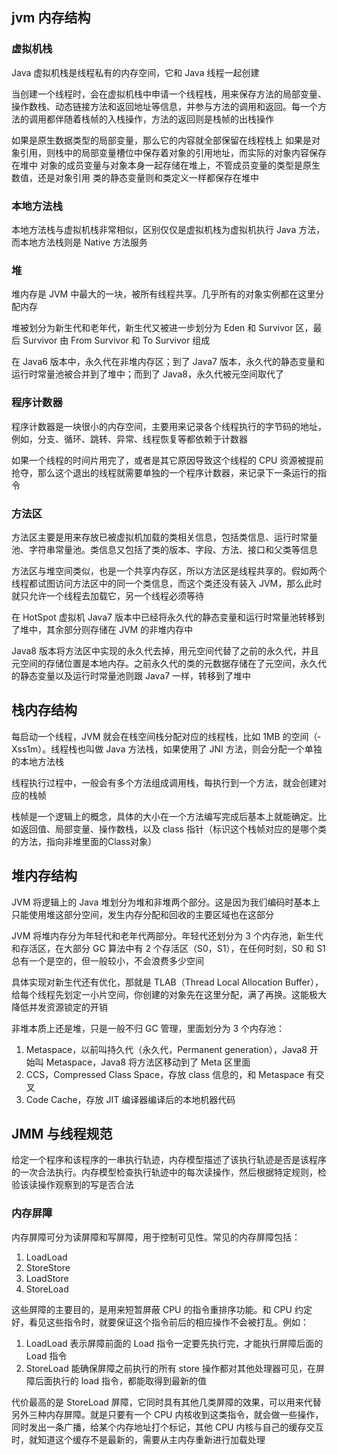 ## jvm 内存结构
### 虚拟机栈
Java 虚拟机栈是线程私有的内存空间，它和 Java 线程一起创建

当创建一个线程时，会在虚拟机栈中申请一个线程栈，用来保存方法的局部变量、操作数栈、动态链接方法和返回地址等信息，并参与方法的调用和返回。每一个方法的调用都伴随着栈帧的入栈操作，方法的返回则是栈帧的出栈操作

如果是原生数据类型的局部变量，那么它的内容就全部保留在线程栈上
如果是对象引用，则栈中的局部变量槽位中保存着对象的引用地址，而实际的对象内容保存在堆中
对象的成员变量与对象本身一起存储在堆上，不管成员变量的类型是原生数值，还是对象引用
类的静态变量则和类定义一样都保存在堆中

### 本地方法栈
本地方法栈与虚拟机栈非常相似，区别仅仅是虚拟机栈为虚拟机执行 Java 方法，而本地方法栈则是 Native 方法服务

### 堆
堆内存是 JVM 中最大的一块，被所有线程共享。几乎所有的对象实例都在这里分配内存

堆被划分为新生代和老年代，新生代又被进一步划分为 Eden 和 Survivor 区，最后 Survivor 由 From Survivor 和 To Survivor 组成

在 Java6 版本中，永久代在非堆内存区；到了 Java7 版本，永久代的静态变量和运行时常量池被合并到了堆中；而到了 Java8，永久代被元空间取代了

### 程序计数器
程序计数器是一块很小的内存空间，主要用来记录各个线程执行的字节码的地址，例如，分支、循环、跳转、异常、线程恢复等都依赖于计数器

如果一个线程的时间片用完了，或者是其它原因导致这个线程的 CPU 资源被提前抢夺，那么这个退出的线程就需要单独的一个程序计数器，来记录下一条运行的指令

### 方法区
方法区主要是用来存放已被虚拟机加载的类相关信息，包括类信息、运行时常量池、字符串常量池。类信息又包括了类的版本、字段、方法、接口和父类等信息

方法区与堆空间类似，也是一个共享内存区，所以方法区是线程共享的。假如两个线程都试图访问方法区中的同一个类信息，而这个类还没有装入 JVM，那么此时就只允许一个线程去加载它，另一个线程必须等待

在 HotSpot 虚拟机 Java7 版本中已经将永久代的静态变量和运行时常量池转移到了堆中，其余部分则存储在 JVM 的非堆内存中

Java8 版本将方法区中实现的永久代去掉，用元空间代替了之前的永久代，并且元空间的存储位置是本地内存。之前永久代的类的元数据存储在了元空间，永久代的静态变量以及运行时常量池则跟 Java7 一样，转移到了堆中


## 栈内存结构
每启动一个线程，JVM 就会在栈空间栈分配对应的线程栈，比如 1MB 的空间（‐Xss1m）。线程栈也叫做 Java 方法栈，如果使用了 JNI 方法，则会分配一个单独的本地方法栈

线程执行过程中，一般会有多个方法组成调用栈，每执行到一个方法，就会创建对应的栈帧

栈帧是一个逻辑上的概念，具体的大小在一个方法编写完成后基本上就能确定。比如返回值、局部变量、操作数栈，以及 class 指针（标识这个栈帧对应的是哪个类的方法，指向非堆里面的Class对象）


## 堆内存结构
JVM 将逻辑上的 Java 堆划分为堆和非堆两个部分。这是因为我们编码时基本上只能使用堆这部分空间，发生内存分配和回收的主要区域也在这部分

JVM 将堆内存分为年轻代和老年代两部分。年轻代还划分为 3 个内存池，新生代和存活区，在大部分 GC 算法中有 2 个存活区（S0，S1），在任何时刻，S0 和 S1 总有一个是空的，但一般较小，不会浪费多少空间

具体实现对新生代还有优化，那就是 TLAB（Thread Local Allocation Buffer），给每个线程先划定一小片空间，你创建的对象先在这里分配，满了再换。这能极大降低并发资源锁定的开销

非堆本质上还是堆，只是一般不归 GC 管理，里面划分为 3 个内存池：
1. Metaspace，以前叫持久代（永久代，Permanent generation），Java8 开始叫 Metaspace，Java8 将方法区移动到了 Meta 区里面
2. CCS，Compressed Class Space，存放 class 信息的，和 Metaspace 有交叉
3. Code Cache，存放 JIT 编译器编译后的本地机器代码


## JMM 与线程规范
给定一个程序和该程序的一串执行轨迹，内存模型描述了该执行轨迹是否是该程序的一次合法执行。内存模型检查执行轨迹中的每次读操作，然后根据特定规则，检验该读操作观察到的写是否合法

### 内存屏障
内存屏障可分为读屏障和写屏障，用于控制可见性。常见的内存屏障包括：
1. LoadLoad
2. StoreStore
3. LoadStore
4. StoreLoad

这些屏障的主要目的，是用来短暂屏蔽 CPU 的指令重排序功能。和 CPU 约定好，看见这些指令时，就要保证这个指令前后的相应操作不会被打乱。例如：
1. LoadLoad 表示屏障前面的 Load 指令一定要先执行完，才能执行屏障后面的 Load 指令
2. StoreLoad 能确保屏障之前执行的所有 store 操作都对其他处理器可见，在屏障后面执行的 load 指令，都能取得到最新的值

代价最高的是 StoreLoad 屏障，它同时具有其他几类屏障的效果，可以用来代替另外三种内存屏障。就是只要有一个 CPU 内核收到这类指令，就会做一些操作，同时发出一条广播，给某个内存地址打个标记，其他 CPU 内核与自己的缓存交互时，就知道这个缓存不是最新的，需要从主内存重新进行加载处理